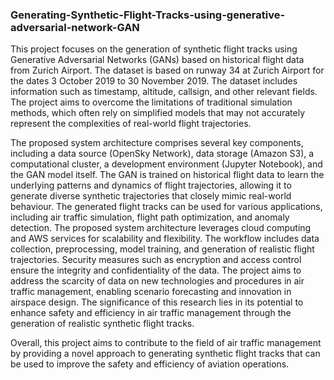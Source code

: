 ### Generating-Synthetic-Flight-Tracks-using-generative-adversarial-network-GAN

This project focuses on the generation of synthetic flight tracks using Generative Adversarial Networks (GANs) based on historical flight data from Zurich Airport. The dataset is based on runway 34 at Zurich Airport for the dates 3 October 2019 to 30 November 2019. The dataset includes information such as timestamp, altitude, callsign, and other relevant fields. The project aims to overcome the limitations of traditional simulation methods, which often rely on simplified models that may not accurately represent the complexities of real-world flight trajectories.

The proposed system architecture comprises several key components, including a data source (OpenSky Network), data storage (Amazon S3), a computational cluster, a development environment (Jupyter Notebook), and the GAN model itself. The GAN is trained on historical flight data to learn the underlying patterns and dynamics of flight trajectories, allowing it to generate diverse synthetic trajectories that closely mimic real-world behaviour. The generated flight tracks can be used for various applications, including air traffic simulation, flight path optimization, and anomaly detection. The proposed system architecture leverages cloud computing and AWS services for scalability and flexibility. The workflow includes data collection, preprocessing, model training, and generation of realistic flight trajectories. Security measures such as encryption and access control ensure the integrity and confidentiality of the data. The project aims to address the scarcity of data on new technologies and procedures in air traffic management, enabling scenario forecasting and innovation in airspace design. The significance of this research lies in its potential to enhance safety and efficiency in air traffic management through the generation of realistic synthetic flight tracks.

Overall, this project aims to contribute to the field of air traffic management by providing a novel approach to generating synthetic flight tracks that can be used to improve the safety and efficiency of aviation operations.

